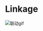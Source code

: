 # Linkage

![联动gif](http://upload-images.jianshu.io/upload_images/1321491-f2e8f7191dee108d.gif?imageMogr2/auto-orient/strip)
